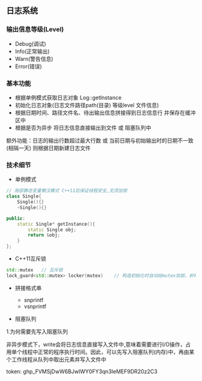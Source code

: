 ## 日志系统

### 输出信息等级(Level)
- Debug(调试)
- Info(正常输出)
- Warn(警告信息)
- Error(错误)

### 基本功能

- 根据单例模式获取日志对象 Log::getInstance
- 初始化日志对象(日志文件路径path(目录) 等级level 文件信息)
- 根据日期时间、路径文件名、待出输出信息拼接得到日志信息行 并保存在缓冲区中
- 根据是否为异步 将日志信息直接输出到文件 或 阻塞队列中

额外功能：日志的输出行数超过最大行数 或 当前日期与初始输出时的日期不一致(相隔一天) 则根据日期新建日志文件

### 技术细节

- 单例模式
```C++
// 局部静态变量懒汉模式 C++11后保证线程安全,无须加锁
class Single{
    Single(){}
    ~Single(){}

public:
    static Single* getInstance(){
        static Single obj;
        return &obj;
    }
};
``` 
- C++11互斥锁

```C++
std::mutex   // 互斥锁
lock_guard<std::mutex> locker(mutex)    // 构造初始化时自动给mutex加锁，析构销毁时解析(RAII)
```

- 拼接格式串
    - snprintf
    - vsnprintf

- 阻塞队列

1.为何需要先写入阻塞队列

非异步模式下，write会将日志信息直接写入文件中,意味着需要进行I/O操作，占用单个线程中正常的程序执行时间。因此，可以先写入阻塞队列(内存)中，再由某个工作线程从队列中取出元素并写入文件中

token: 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